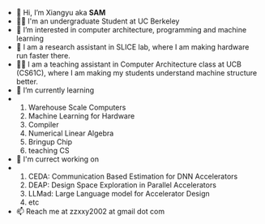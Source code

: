 - 👋 Hi, I’m Xiangyu aka **SAM**
- 🧑‍🎓 I'm an undergraduate Student at UC Berkeley
- 👀 I’m interested in computer architecture, programming and machine learning
- 💪 I am a research assistant in SLICE lab, where I am making hardware run faster there.
- 🧑‍🏫 I am a teaching assistant in Computer Architecture class at UCB (CS61C), where I am making my students understand machine structure better.
- 🌱 I’m currently learning
-   1. Warehouse Scale Computers
    2. Machine Learning for Hardware
    3. Compiler
    4. Numerical Linear Algebra
    5. Bringup Chip
    6. teaching CS
- 🔨 I'm currect working on
-   1. CEDA: Communication Based Estimation for DNN Accelerators
    2. DEAP: Design Space Exploration in Parallel Accelerators
    3. LLMad: Large Language model for Accelerator Design
    4. etc
- 📫 Reach me at zzxxy2002 at gmail dot com

<!---
zzxxy2002/zzxxy2002 is a ✨ special ✨ repository because its `README.md` (this file) appears on your GitHub profile.
You can click the Preview link to take a look at your changes.
--->
